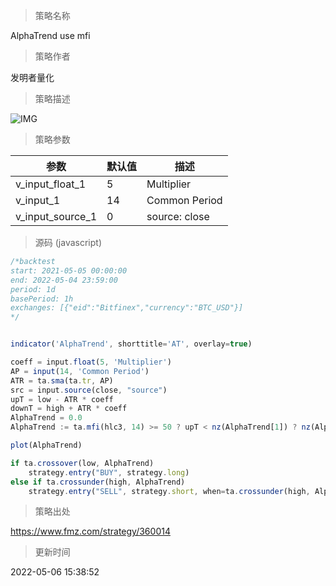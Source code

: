 
> 策略名称

AlphaTrend use mfi

> 策略作者

发明者量化

> 策略描述

 ![IMG](https://www.fmz.com/upload/asset/fac92b30d9603ace21.png) 

> 策略参数



|参数|默认值|描述|
|----|----|----|
|v_input_float_1|5|Multiplier|
|v_input_1|14|Common Period|
|v_input_source_1|0|source: close|high|low|open|hl2|hlc3|hlcc4|ohlc4|


> 源码 (javascript)

``` javascript
/*backtest
start: 2021-05-05 00:00:00
end: 2022-05-04 23:59:00
period: 1d
basePeriod: 1h
exchanges: [{"eid":"Bitfinex","currency":"BTC_USD"}]
*/


indicator('AlphaTrend', shorttitle='AT', overlay=true)

coeff = input.float(5, 'Multiplier')
AP = input(14, 'Common Period')
ATR = ta.sma(ta.tr, AP)
src = input.source(close, "source")
upT = low - ATR * coeff
downT = high + ATR * coeff
AlphaTrend = 0.0
AlphaTrend := ta.mfi(hlc3, 14) >= 50 ? upT < nz(AlphaTrend[1]) ? nz(AlphaTrend[1]) : upT : downT > nz(AlphaTrend[1]) ? nz(AlphaTrend[1]) : downT

plot(AlphaTrend)

if ta.crossover(low, AlphaTrend)
    strategy.entry("BUY", strategy.long)
else if ta.crossunder(high, AlphaTrend)
    strategy.entry("SELL", strategy.short, when=ta.crossunder(high, AlphaTrend))


```

> 策略出处

https://www.fmz.com/strategy/360014

> 更新时间

2022-05-06 15:38:52
